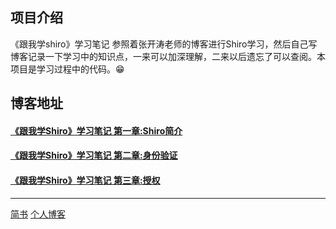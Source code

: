 ## 项目介绍
《跟我学shiro》学习笔记
参照着张开涛老师的博客进行Shiro学习，然后自己写博客记录一下学习中的知识点，一来可以加深理解，二来以后遗忘了可以查阅。本项目是学习过程中的代码。:grin:

## 博客地址
 #### [《跟我学Shiro》学习笔记 第一章:Shiro简介](https://www.jianshu.com/p/26454a1d9b32)
 #### [《跟我学Shiro》学习笔记 第二章:身份验证](https://www.jianshu.com/p/13c1ca88be8d)

#### [《跟我学Shiro》学习笔记 第三章:授权](https://www.jianshu.com/p/bb54f8cc5372)

----
 [简书](https://www.jianshu.com/u/1b475eed02f9)
 [个人博客](https://zhaojun0193.github.io)
